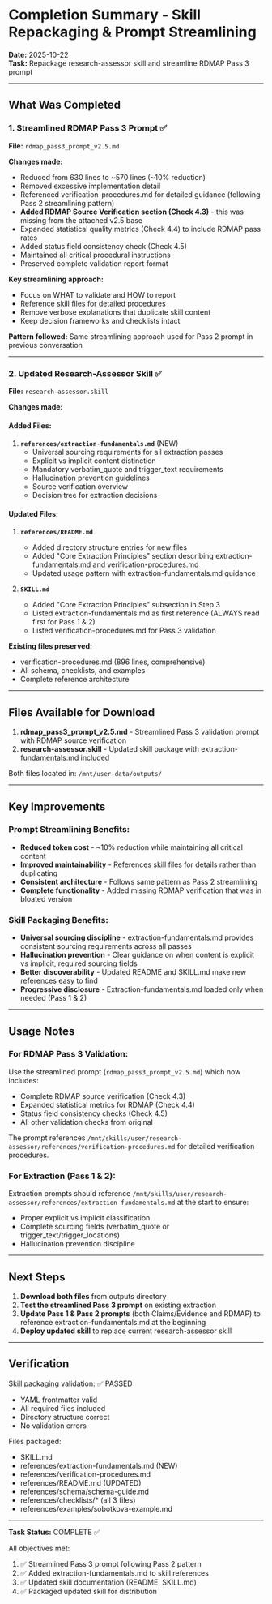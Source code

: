 # Completion Summary - Skill Repackaging & Prompt Streamlining

**Date:** 2025-10-22  
**Task:** Repackage research-assessor skill and streamline RDMAP Pass 3 prompt

---

## What Was Completed

### 1. Streamlined RDMAP Pass 3 Prompt ✅

**File:** `rdmap_pass3_prompt_v2.5.md`

**Changes made:**
- Reduced from 630 lines to ~570 lines (~10% reduction)
- Removed excessive implementation detail
- Referenced verification-procedures.md for detailed guidance (following Pass 2 streamlining pattern)
- **Added RDMAP Source Verification section (Check 4.3)** - this was missing from the attached v2.5 base
- Expanded statistical quality metrics (Check 4.4) to include RDMAP pass rates
- Added status field consistency check (Check 4.5)
- Maintained all critical procedural instructions
- Preserved complete validation report format

**Key streamlining approach:**
- Focus on WHAT to validate and HOW to report
- Reference skill files for detailed procedures
- Remove verbose explanations that duplicate skill content
- Keep decision frameworks and checklists intact

**Pattern followed:** Same streamlining approach used for Pass 2 prompt in previous conversation

---

### 2. Updated Research-Assessor Skill ✅

**File:** `research-assessor.skill`

**Changes made:**

#### Added Files:
1. **`references/extraction-fundamentals.md`** (NEW)
   - Universal sourcing requirements for all extraction passes
   - Explicit vs implicit content distinction
   - Mandatory verbatim_quote and trigger_text requirements
   - Hallucination prevention guidelines
   - Source verification overview
   - Decision tree for extraction decisions

#### Updated Files:
1. **`references/README.md`**
   - Added directory structure entries for new files
   - Added "Core Extraction Principles" section describing extraction-fundamentals.md and verification-procedures.md
   - Updated usage pattern with extraction-fundamentals.md guidance

2. **`SKILL.md`**
   - Added "Core Extraction Principles" subsection in Step 3
   - Listed extraction-fundamentals.md as first reference (ALWAYS read first for Pass 1 & 2)
   - Listed verification-procedures.md for Pass 3 validation

**Existing files preserved:**
- verification-procedures.md (896 lines, comprehensive)
- All schema, checklists, and examples
- Complete reference architecture

---

## Files Available for Download

1. **rdmap_pass3_prompt_v2.5.md** - Streamlined Pass 3 validation prompt with RDMAP source verification
2. **research-assessor.skill** - Updated skill package with extraction-fundamentals.md included

Both files located in: `/mnt/user-data/outputs/`

---

## Key Improvements

### Prompt Streamlining Benefits:
- **Reduced token cost** - ~10% reduction while maintaining all critical content
- **Improved maintainability** - References skill files for details rather than duplicating
- **Consistent architecture** - Follows same pattern as Pass 2 streamlining
- **Complete functionality** - Added missing RDMAP verification that was in bloated version

### Skill Packaging Benefits:
- **Universal sourcing discipline** - extraction-fundamentals.md provides consistent sourcing requirements across all passes
- **Hallucination prevention** - Clear guidance on when content is explicit vs implicit, required sourcing fields
- **Better discoverability** - Updated README and SKILL.md make new references easy to find
- **Progressive disclosure** - Extraction-fundamentals.md loaded only when needed (Pass 1 & 2)

---

## Usage Notes

### For RDMAP Pass 3 Validation:
Use the streamlined prompt (`rdmap_pass3_prompt_v2.5.md`) which now includes:
- Complete RDMAP source verification (Check 4.3)
- Expanded statistical metrics for RDMAP (Check 4.4)
- Status field consistency checks (Check 4.5)
- All other validation checks from original

The prompt references `/mnt/skills/user/research-assessor/references/verification-procedures.md` for detailed verification procedures.

### For Extraction (Pass 1 & 2):
Extraction prompts should reference `/mnt/skills/user/research-assessor/references/extraction-fundamentals.md` at the start to ensure:
- Proper explicit vs implicit classification
- Complete sourcing fields (verbatim_quote or trigger_text/trigger_locations)
- Hallucination prevention discipline

---

## Next Steps

1. **Download both files** from outputs directory
2. **Test the streamlined Pass 3 prompt** on existing extraction
3. **Update Pass 1 & Pass 2 prompts** (both Claims/Evidence and RDMAP) to reference extraction-fundamentals.md at the beginning
4. **Deploy updated skill** to replace current research-assessor skill

---

## Verification

Skill packaging validation: ✅ PASSED
- YAML frontmatter valid
- All required files included
- Directory structure correct
- No validation errors

Files packaged:
- SKILL.md
- references/extraction-fundamentals.md (NEW)
- references/verification-procedures.md
- references/README.md (UPDATED)
- references/schema/schema-guide.md
- references/checklists/* (all 3 files)
- references/examples/sobotkova-example.md

---

**Task Status:** COMPLETE ✅

All objectives met:
1. ✅ Streamlined Pass 3 prompt following Pass 2 pattern
2. ✅ Added extraction-fundamentals.md to skill references
3. ✅ Updated skill documentation (README, SKILL.md)
4. ✅ Packaged updated skill for distribution
